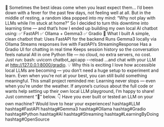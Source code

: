 🌟 Sometimes the best ideas come when you least expect them…
I’d been down with a fever for the past few days, not feeling well at all. But in the middle of resting, a random idea popped into my mind:
 “Why not play with LLMs while I’m stuck at home?”
So I decided to turn this downtime into learning time — and that’s how I ended up building my own local AI chatbot using:
 ✅ FastAPI
 ✅ Ollama + Gemma3
 ✅ Gradio
🤖 What I built
A simple, clean chatbot that:
Uses FastAPI for the backend
Runs Gemma3 locally via Ollama
Streams responses live with FastAPI’s StreamingResponse
Has a Gradio UI for chatting in real time
Keeps session history so the conversation feels natural
All in one Python file — no cloud, no extra servers, no cost.
 Just run:
bash:
uvicorn chatbot_api:app --reload
…and chat with your LLM at http://127.0.0.1:8000/gradio.
💡 Why this is exciting
I love how accessible local LLMs are becoming — you don’t need a huge setup to experiment and learn. Even when you’re not at your best, you can still build something meaningful.
This small project reminded me:
Learning never stops — even when you’re under the weather.
If anyone’s curious about the full code or wants help setting up their own local LLM playground, I’m happy to share! Just comment “🔗” below.
👇 Have you ever built or tested an LLM on your own machine?
 Would love to hear your experiences!
hashtag#LLM hashtag#FastAPI hashtag#Gemma3 hashtag#Ollama hashtag#Gradio hashtag#Python hashtag#AI hashtag#Streaming hashtag#LearningByDoing hashtag#OpenSource
